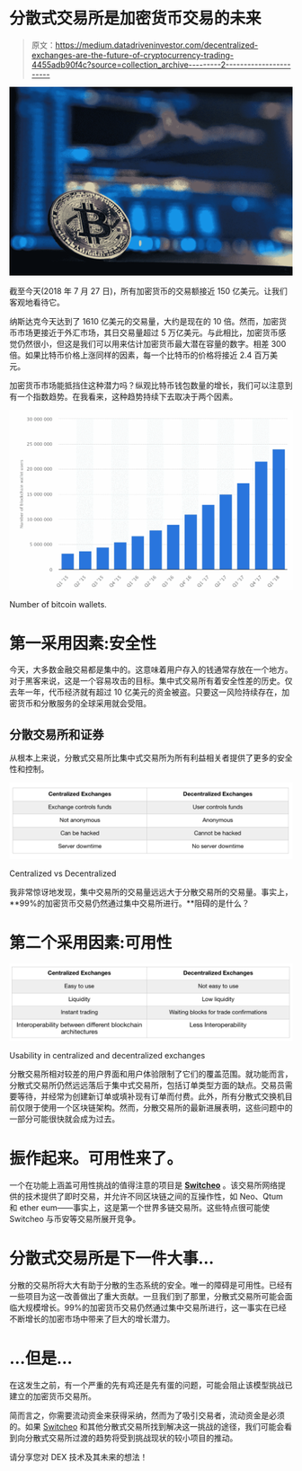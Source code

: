 # 分散式交易所是加密货币交易的未来

> 原文：<https://medium.datadriveninvestor.com/decentralized-exchanges-are-the-future-of-cryptocurrency-trading-4455adb90f4c?source=collection_archive---------2----------------------->

![](img/be515985fcb1b42039a55e268dd58a83.png)

截至今天(2018 年 7 月 27 日)，所有加密货币的交易额接近 150 亿美元。让我们客观地看待它。

纳斯达克今天达到了 1610 亿美元的交易量，大约是现在的 10 倍。然而，加密货币市场更接近于外汇市场，其日交易量超过 5 万亿美元。与此相比，加密货币感觉仍然很小，但这是我们可以用来估计加密货币最大潜在容量的数字。相差 300 倍。如果比特币价格上涨同样的因素，每一个比特币的价格将接近 2.4 百万美元。

加密货币市场能抵挡住这种潜力吗？纵观比特币钱包数量的增长，我们可以注意到有一个指数趋势。在我看来，这种趋势持续下去取决于两个因素。

![](img/15afdb38b7915579932804635ecc3e80.png)

Number of bitcoin wallets.

# 第一采用因素:安全性

今天，大多数金融交易都是集中的。这意味着用户存入的钱通常存放在一个地方。对于黑客来说，这是一个容易攻击的目标。集中式交易所有着安全性差的历史。仅去年一年，代币经济就有超过 10 亿美元的资金被盗。只要这一风险持续存在，加密货币和分散服务的全球采用就会受阻。

## **分散交易所和证券**

从根本上来说，分散式交易所比集中式交易所为所有利益相关者提供了更多的安全性和控制。

![](img/f0e70f9c936e47da4d0c4affc9097d1f.png)

Centralized vs Decentralized

我非常惊讶地发现，集中交易所的交易量远远大于分散交易所的交易量。事实上， **99%的加密货币交易仍然通过集中交易所进行。**阻碍的是什么？

# 第二个采用因素:可用性

![](img/8f70f82ce48bd846e4679a6772b13e09.png)

Usability in centralized and decentralized exchanges

分散交易所相对较差的用户界面和用户体验限制了它们的覆盖范围。就功能而言，分散式交易所仍然远远落后于集中式交易所，包括订单类型方面的缺点。交易员需要等待，并经常为创建新订单或填补现有订单而付费。此外，所有分散式交换机目前仅限于使用一个区块链架构。然而，分散交易所的最新进展表明，这些问题中的一部分可能很快就会成为过去。

# 振作起来。可用性来了。

一个在功能上涵盖可用性挑战的值得注意的项目是 [**Switcheo**](https://switcheo.network/) 。该交易所网络提供的技术提供了即时交易，并允许不同区块链之间的互操作性，如 Neo、Qtum 和 ether eum——事实上，这是第一个世界多链交易所。这些特点很可能使 Switcheo 与币安等交易所展开竞争。

# 分散式交易所是下一件大事…

分散的交易所将大大有助于分散的生态系统的安全。唯一的障碍是可用性。已经有一些项目为这一改善做出了重大贡献。一旦我们到了那里，分散式交易所可能会面临大规模增长。99%的加密货币交易仍然通过集中交易所进行，这一事实在已经不断增长的加密市场中带来了巨大的增长潜力。

# …但是…

在这发生之前，有一个严重的先有鸡还是先有蛋的问题，可能会阻止该模型挑战已建立的加密货币交易所。

简而言之，你需要流动资金来获得采纳，然而为了吸引交易者，流动资金是必须的。如果 [Switcheo](https://switcheo.network/) 和其他分散式交易所找到解决这一挑战的途径，我们可能会看到向分散式交易所过渡的趋势将受到挑战现状的较小项目的推动。

请分享您对 DEX 技术及其未来的想法！